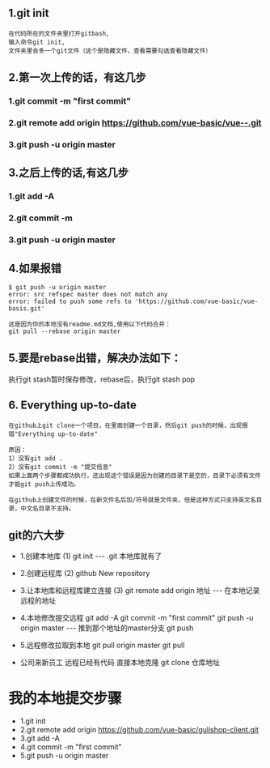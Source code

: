 ## 1.git init
```
在代码所在的文件夹里打开gitbash,
输入命令git init,
文件夹里会多一个git文件（这个是隐藏文件，查看需要勾选查看隐藏文件）
```

## 2.第一次上传的话，有这几步

### 1.git commit -m "first commit"

### 2.git remote add origin https://github.com/vue-basic/vue--.git

### 3.git push -u origin master

## 3.之后上传的话,有这几步

### 1.git add -A
### 2.git commit -m
### 3.git push -u origin master

## 4.如果报错
```
$ git push -u origin master
error: src refspec master does not match any
error: failed to push some refs to 'https://github.com/vue-basic/vue-basis.git'

这是因为你的本地没有readme.md文档,使用以下代码合并：
git pull --rebase origin master

```

## 5.要是rebase出错，解决办法如下：
执行git stash暂时保存修改，rebase后，执行git stash pop

## 6. Everything up-to-date

```
在github上git clone一个项目，在里面创建一个目录，然后git push的时候，出现报错"Everything up-to-date"

原因：
1）没有git add .
2）没有git commit -m "提交信息"
如果上面两个步骤都成功执行，还出现这个错误是因为创建的目录下是空的，目录下必须有文件才能git push上传成功。

在github上创建文件的时候，在新文件名后加/符号就是文件夹，但是这种方式只支持英文名目录，中文名目录不支持。
```

## git的六大步
* 1.创建本地库
    (1) git init  --- .git 本地库就有了


* 2.创建远程库
    (2) github New repository

* 3.让本地库和远程库建立连接
    (3) git remote add origin 地址  --- 在本地记录远程的地址

* 4.本地修改提交远程
    git add -A
    git commit -m "first commit"
    git push -u origin master  --- 推到那个地址的master分支
    git push

* 5.远程修改拉取到本地
    git pull origin master
    git pull

* 公司来新员工 远程已经有代码 直接本地克隆
    git clone 仓库地址


# 我的本地提交步骤
* 1.git init
* 2.git remote add origin https://github.com/vue-basic/gulishop-client.git
* 3.git add -A
* 4.git commit -m "first commit"
* 5.git push -u origin master